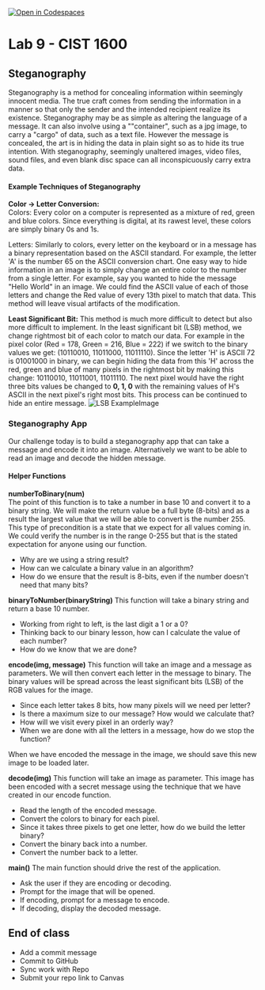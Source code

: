 [![Open in Codespaces](https://classroom.github.com/assets/launch-codespace-2972f46106e565e64193e422d61a12cf1da4916b45550586e14ef0a7c637dd04.svg)](https://classroom.github.com/open-in-codespaces?assignment_repo_id=19157266)
# Lab 9 - CIST 1600

## Steganography

Steganography is a method for concealing information within seemingly innocent media. The true craft comes from sending the information in a manner so that only the sender and the intended recipient realize its existence. Steganography may be as simple as altering the language of a message. It can also involve using a ""container", such as a jpg image, to carry a "cargo" of data, such as a text file. However the message is concealed, the art is in hiding the data in plain sight so as to hide its true intention. With steganography, seemingly unaltered images, video files, sound files, and even blank disc space can all inconspicuously carry extra data.

#### Example Techniques of Steganography
**Color -> Letter Conversion:**  
Colors:  Every color on a computer is represented as a mixture of red, green and blue colors.  Since everything is digital, at its rawest level, these colors are simply binary 0s and 1s.

Letters:  Similarly to colors, every letter on the keyboard or in a message has a binary representation based on the ASCII standard.  For example, the letter 'A' is the number 65 on the ASCII conversion chart.  One easy way to hide information in an image is to simply change an entire color to the number from a single letter.  For example, say you wanted to hide the message "Hello World" in an image.  We could find the ASCII value of each of those letters and change the Red value of every 13th pixel to match that data.  This method will leave visual artifacts of the modification.

**Least Significant Bit:** This method is much more difficult to detect but also more difficult to implement.  In the least significant bit (LSB) method, we change rightmost bit of each color to match our data.  For example in the pixel color  (Red = 178, Green = 216, Blue = 222) if we switch to the binary values we get: (10110010, 11011000, 11011110).  Since the letter 'H' is ASCII 72 is 01001000 in binary, we can begin hiding the data from this 'H' across the red, green and blue of many pixels in the rightmost bit by making this change: 10110010, 11011001, 11011110.  The next pixel would have the right three bits values be changed to **0, 1, 0** with the remaining values of H's ASCII in the next pixel's right most bits.  This process can be continued to hide an entire message.
![LSB ExampleImage](https://blog.switchfast.com/hs-fs/hubfs/Threats%20Hiding%20in%20Plain%20Sight%20Digital%20Steganography%20on%20the%20Rise.png?width=600&name=Threats%20Hiding%20in%20Plain%20Sight%20Digital%20Steganography%20on%20the%20Rise.png)

### Steganography App
Our challenge today is to build a steganography app that can take a message and encode it into an image. Alternatively we want to be able to read an image and decode the hidden message.

#### Helper Functions
**numberToBinary(num)**  
The point of this function is to take a number in base 10 and convert it to a binary string. We will make the return value be a full byte (8-bits) and as a result the largest value that we will be able to convert is the number 255.
This type of precondition is a state that we expect for all values coming in. We could verify the number is in the range 0-255 but that is the stated expectation for anyone using our function.

- Why are we using a string result?
- How can we calculate a binary value in an algorithm?
- How do we ensure that the result is 8-bits, even if the number doesn't need that many bits?


**binaryToNumber(binaryString)**
This function will take a binary string and return a base 10 number.
- Working from right to left, is the last digit a 1 or a 0?
- Thinking back to our binary lesson, how can I calculate the value of each number?
- How do we know that we are done?


**encode(img, message)**
This function will take an image and a message as parameters. We will then convert each letter in the message to binary. The binary values will be spread across the least significant bits (LSB) of the RGB values for the image.
- Since each letter takes 8 bits, how many pixels will we need per letter?
- Is there a maximum size to our message? How would we calculate that?
- How will we visit every pixel in an orderly way?
- When we are done with all the letters in a message, how do we stop the function?

When we have encoded the message in the image, we should save this new image to be loaded later.


**decode(img)**
This function will take an image as parameter. This image has been encoded with a secret message using the technique that we have created in our encode function.
- Read the length of the encoded message.
- Convert the colors to binary for each pixel.
- Since it takes three pixels to get one letter, how do we build the letter binary?
- Convert the binary back into a number.
- Convert the number back to a letter.

**main()**
The main function should drive the rest of the application.
- Ask the user if they are encoding or decoding.
- Prompt for the image that will be opened.
- If encoding, prompt for a message to encode.
- If decoding, display the decoded message.

## End of class
- Add a commit message
- Commit to GitHub
- Sync work with Repo
- Submit your repo link to Canvas

